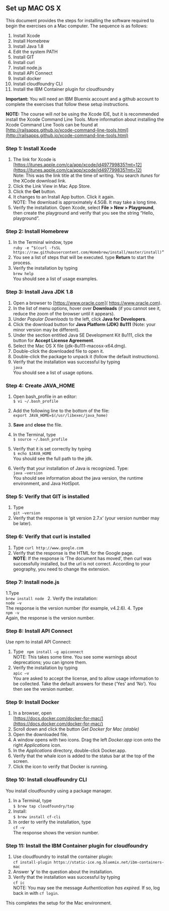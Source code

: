 ## Set up MAC OS X 
This document provides the steps for installing the software required to begin the exercises on a Mac computer. The sequence is as follows:  
1. Install Xcode  
2. Install Homebrew  
3. Install Java 1.8  
4. Edit the system PATH  
5. Install GIT  
6. Install curl  
7. Install node.js  
8. Install API Connect  
9. Install docker  
10. Install cloudfoundry CLI  
11. Install the IBM Container plugin for cloudfoundry

**Important:** You will need an IBM Bluemix account and a github account to complete the exercises that follow these setup instructions.

**NOTE:** The course will _not_ be using the Xcode IDE, but it is recommended install the Xcode Command Line Tools. More information about installing the Xcode Command Line Tools can be found at [http://railsapps.github.io/xcode-command-line-tools.html](http://railsapps.github.io/xcode-command-line-tools.html)    


### Step 1: Install Xcode
1.	The link for Xcode is [https://itunes.apple.com/ca/app/xcode/id497799835?mt=12](https://itunes.apple.com/ca/app/xcode/id497799835?mt=12)  
Note: This was the link title at the time of writing. You search *itunes* for the XCode download link.  
2. Click the Link View in Mac App Store.
3. Click the **Get** button. 
4. It changes to an Install App button. Click it again.  
NOTE: The download is approximately 4.5GB. It may take a long time.
5. Verify the installation. Open Xcode, select **File > New > Playground**, then create the playground and verify that you see the string “Hello, playground”.

### Step 2: Install Homebrew
1. In the Terminal window, type  
`ruby -e “$(curl -fsSL https://raw.githubusercontent.com/Homebrew/install/master/install)”`
2. You see a list of steps that will be executed. type **Return** to start the process.
3. Verify the installation by typing  
`brew help`  
You should see a list of usage examples.

### Step 3: Install Java JDK 1.8 
1. Open a browser to [https://www.oracle.com]( https://www.oracle.com).  
2. In the list of menu options, hover over **Downloads** (if you cannot see it, reduce the zoom of the browser until it appears).  
3. Under *Popular Downloads* to the left, click **Java for Developers**.  
4. Click the download button for **Java Platform (JDK) 8u111** (Note: your minor version may be different).  
5. Under the section entitled Java SE Development Kit 8u111, click the button for **Accept License Agreement**.  
6. Select the Mac OS X file (jdk-8u111-macosx-x64.dmg).  
7. Double-click the downloaded file to open it.
8. Double-click the package to unpack it (follow the default instructions).
9. Verify that the installation was successful by typing  
`java`  
You should see a list of usage options.

### Step 4: Create JAVA_HOME
1. Open bash_profile in an editor:  
`$ vi ~/.bash_profile`
2. Add the following line to the bottom of the file:  
`export JAVA_HOME=$(/usr/libexec/java_home)`
 
3. **Save** and **close** the file.  
4. In the Terminal, type  
`$ source ~/.bash_profile`
5. Verify that it is set correctly by typing  
`$ echo $JAVA_HOME`  
You should see the full path to the jdk.
6. Verify that your installation of Java is recognized. Type:  
`java –version`  
You should see information about the java version, the runtime environment, and Java HotSpot.

### Step 5: Verify that GIT is installed
1. Type  
`git –version`
2. Verify that the response is ‘git version 2.7.x’ (your version number may be later).

### Step 6: Verify that curl is installed
1. Type
`curl http://www.google.com`
2. Verify that the response is the HTML for the Google page.  
**NOTE**: If the response is ‘The document has moved’, then curl was successfully installed, but the url is not correct. According to your geography, you need to change the extension. 

### Step 7: Install node.js
1.Type  
	`brew install node `
2. Verify the installation:  
`node –v`  
The response is the version number (for example, v4.2.6).
4. Type  
`npm -v`  
Again, the response is the version number.

### Step 8: Install API Connect
Use npm to install API Connect:  
1. Type ` npm install –g apiconnect`  
NOTE: This takes some time. You see some warnings about deprecations; you can ignore them.
2. Verify the installation by typing  
`apic –v`  
You are asked to accept the license, and to allow usage information to be collected. Take the default answers for these (‘Yes’ and ‘No’). You then see the version number.

### Step 9: Install Docker
1. In a browser, open   
[https://docs.docker.com/docker-for-mac/](https://docs.docker.com/docker-for-mac/)
2. Scroll down and click the button *Get Docker for Mac (stable)*
3. Open the downloaded file.
4. A window opens with two icons. Drag the left *Docker.app* icon onto the right *Applications* icon.
5. In the *Applications* directory, double-click Docker.app.
6. Verify that the whale icon is added to the status bar at the top of the screen.
7. Click the icon to verify that Docker is running. 

### Step 10: Install cloudfoundry CLI
You install cloudfoundry using a package manager.
1. In a Terminal, type  
`$ brew tap cloudfoundry/tap`
2. Install:  
`$ brew install cf-cli`
3. In order to verify the installation, type  
`cf –v`  
The response shows the version number.

### Step 11: Install the IBM Container plugin for cloudfoundry
1. Use cloudfoundry to install the container plugin:  
`cf install-plugin https://static-ice.ng.bluemix.net/ibm-containers-mac`
2. Answer ‘**y**’ to the question about the installation.
3. Verify that the installation was successful by typing  
`cf ic`  
NOTE: You may see the message *Authentication has expired.* If so, log back in with `cf login`.

This completes the setup for the Mac environment.


